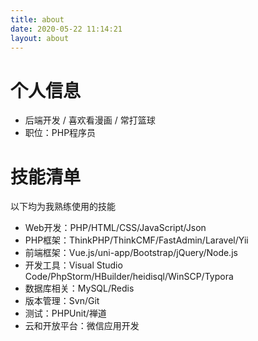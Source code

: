```yaml
---
title: about
date: 2020-05-22 11:14:21
layout: about
---
```

# 个人信息

 - 后端开发 / 喜欢看漫画 / 常打篮球
 - 职位：PHP程序员

# 技能清单

以下均为我熟练使用的技能

- Web开发：PHP/HTML/CSS/JavaScript/Json
- PHP框架：ThinkPHP/ThinkCMF/FastAdmin/Laravel/Yii
- 前端框架：Vue.js/uni-app/Bootstrap/jQuery/Node.js
- 开发工具：Visual Studio Code/PhpStorm/HBuilder/heidisql/WinSCP/Typora
- 数据库相关：MySQL/Redis
- 版本管理：Svn/Git
- 测试：PHPUnit/禅道
- 云和开放平台：微信应用开发